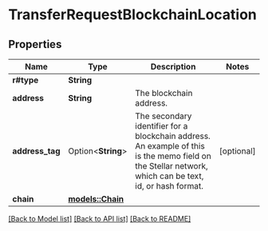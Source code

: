 # TransferRequestBlockchainLocation

## Properties

Name | Type | Description | Notes
------------ | ------------- | ------------- | -------------
**r#type** | **String** |  | 
**address** | **String** | The blockchain address. | 
**address_tag** | Option<**String**> | The secondary identifier for a blockchain address. An example of this is the memo field on the Stellar network, which can be text, id, or hash format. | [optional]
**chain** | [**models::Chain**](Chain.md) |  | 

[[Back to Model list]](../README.md#documentation-for-models) [[Back to API list]](../README.md#documentation-for-api-endpoints) [[Back to README]](../README.md)


